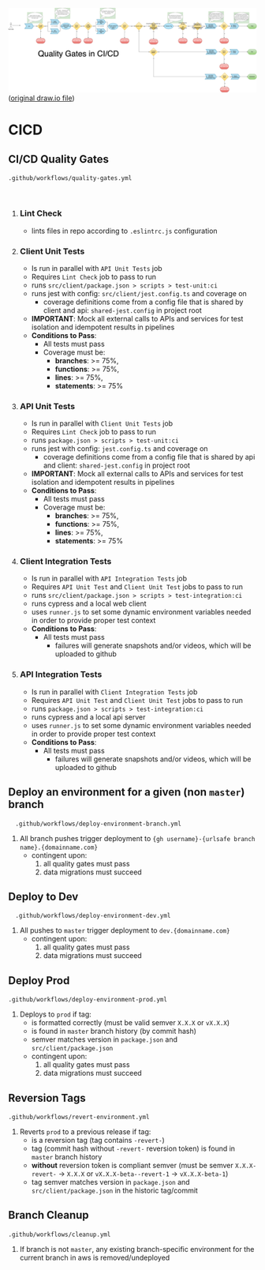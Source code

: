 ![See diagram](img/quality_gates.png) ([original draw.io file](https://app.diagrams.net/#G1MAdckksLJ2GoWbNJXtwGSnA4tjsecsHI))


# CICD

## CI/CD Quality Gates
    .github/workflows/quality-gates.yml

&nbsp;

1. ### Lint Check
    - lints files in repo according to `.eslintrc.js` configuration

2. ### Client Unit Tests
    - Is run in parallel with `API Unit Tests` job
    - Requires `Lint Check` job to pass to run
    - runs `src/client/package.json > scripts > test-unit:ci` 
    - runs jest with config: `src/client/jest.config.ts` and coverage on
      - coverage definitions come from a config file that is shared by client and api: `shared-jest.config` in project root
    - **IMPORTANT**: Mock all external calls to APIs and services for test isolation and idempotent results in pipelines
    - **Conditions to Pass**:
      - All tests must pass
      - Coverage must be:
        - **branches**: >= 75%,
        - **functions**: >= 75%,
        - **lines**: >= 75%,
        - **statements**: >= 75%
  
3. ### API Unit Tests

    - Is run in parallel with `Client Unit Tests` job
    - Requires `Lint Check` job to pass to run
    - runs `package.json > scripts > test-unit:ci` 
    - runs jest with config: `jest.config.ts` and coverage on
      - coverage definitions come from a config file that is shared by api and client: `shared-jest.config` in project root
    - **IMPORTANT**: Mock all external calls to APIs and services for test isolation and idempotent results in pipelines
    - **Conditions to Pass**:
      - All tests must pass
      - Coverage must be:
        - **branches**: >= 75%,
        - **functions**: >= 75%,
        - **lines**: >= 75%,
        - **statements**: >= 75%

4. ### Client Integration Tests

    - Is run in parallel with `API Integration Tests` job
    - Requires `API Unit Test` and `Client Unit Test` jobs to pass to run
    - runs `src/client/package.json > scripts > test-integration:ci` 
    - runs cypress and a local web client
    - uses `runner.js` to set some dynamic environment variables needed in order to provide proper test context
    - **Conditions to Pass**:
      - All tests must pass
        - failures will generate snapshots and/or videos, which will be uploaded to github
  
5. ### API Integration Tests
    
    - Is run in parallel with `Client Integration Tests` job
    - Requires `API Unit Test` and `Client Unit Test` jobs to pass to run
    - runs `package.json > scripts > test-integration:ci` 
    - runs cypress and a local api server
    - uses `runner.js` to set some dynamic environment variables needed in order to provide proper test context
    - **Conditions to Pass**:
      - All tests must pass
        - failures will generate snapshots and/or videos, which will be uploaded to github

## Deploy an environment for a given (non `master`) branch
      .github/workflows/deploy-environment-branch.yml
  
  1. All branch pushes trigger deployment to `{gh username}-{urlsafe branch name}.{domainname.com}` 
     - contingent upon:
        1. all quality gates must pass
        2. data migrations must succeed

## Deploy to Dev
      .github/workflows/deploy-environment-dev.yml

  1. All pushes to `master` trigger deployment to `dev.{domainname.com}`
      - contingent upon:
        1. all quality gates must pass
        2. data migrations must succeed

## Deploy Prod
    .github/workflows/deploy-environment-prod.yml

  1. Deploys to `prod` if tag:
      - is formatted correctly (must be valid semver `X.X.X` or `vX.X.X`)
      - is found in `master` branch history (by commit hash)
      - semver matches version in `package.json` and `src/client/package.json`
      - contingent upon:
        1. all quality gates must pass
        2. data migrations must succeed


## Reversion Tags
    .github/workflows/revert-environment.yml

  1. Reverts `prod` to a previous release if tag:
     - is a reversion tag (tag contains `-revert-`)
     - tag (commit hash without `-revert-` reversion token) is found in `master` branch history
     - **without** reversion token is compliant semver (must be semver `X.X.X-revert-` -> `X.X.X` or `vX.X.X-beta--revert-1` -> `vX.X.X-beta-1`)
     - tag semver matches version in `package.json` and `src/client/package.json` in the historic tag/commit

## Branch Cleanup
    .github/workflows/cleanup.yml

  1. If branch is not `master`, any existing branch-specific environment for the current branch in aws is removed/undeployed
